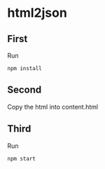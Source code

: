 # html2json

## First 
Run
```
npm install
```

## Second
Copy the html into content.html

## Third

Run 
```
npm start
```
